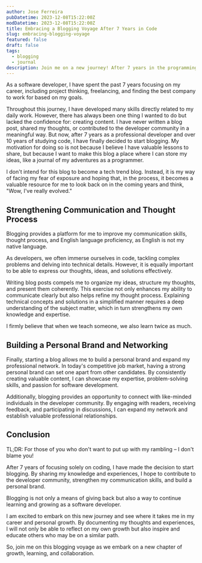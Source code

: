 ```yaml
---
author: Jose Ferreira
pubDatetime: 2023-12-08T15:22:00Z
modDatetime: 2023-12-08T15:22:00Z
title: Embracing a Blogging Voyage After 7 Years in Code
slug: embracing-blogging-voyage
featured: false
draft: false
tags:
  - blogging
  - journal
description: Join me on a new journey! After 7 years in the programming trenches, I dicided to start a blog.
---
```


As a software developer, I have spent the past 7 years focusing on my career, including project thinking, freelancing, and finding the best company to work for based on my goals.

Throughout this journey, I have developed many skills directly related to my daily work. However, there has always been one thing I wanted to do but lacked the confidence for: creating content. I have never written a blog post, shared my thoughts, or contributed to the developer community in a meaningful way. But now, after 7 years as a professional developer and over 10 years of studying code, I have finally decided to start blogging. My motivation for doing so is not because I believe I have valuable lessons to share, but because I want to make this blog a place where I can store my ideas, like a journal of my adventures as a programmer.

I don't intend for this blog to become a tech trend blog. Instead, it is my way of facing my fear of exposure and hoping that, in the process, it becomes a valuable resource for me to look back on in the coming years and think, "Wow, I've really evolved."

## Strengthening Communication and Thought Process

Blogging provides a platform for me to improve my communication skills, thought process, and English language proficiency, as English is not my native language.

As developers, we often immerse ourselves in code, tackling complex problems and delving into technical details. However, it is equally important to be able to express our thoughts, ideas, and solutions effectively.

Writing blog posts compels me to organize my ideas, structure my thoughts, and present them coherently. This exercise not only enhances my ability to communicate clearly but also helps refine my thought process. Explaining technical concepts and solutions in a simplified manner requires a deep understanding of the subject matter, which in turn strengthens my own knowledge and expertise.

I firmly believe that when we teach someone, we also learn twice as much.

## Building a Personal Brand and Networking

Finally, starting a blog allows me to build a personal brand and expand my professional network. In today's competitive job market, having a strong personal brand can set one apart from other candidates. By consistently creating valuable content, I can showcase my expertise, problem-solving skills, and passion for software development.

Additionally, blogging provides an opportunity to connect with like-minded individuals in the developer community. By engaging with readers, receiving feedback, and participating in discussions, I can expand my network and establish valuable professional relationships.

## Conclusion

TL;DR: For those of you who don't want to put up with my rambling – I don't blame you!

After 7 years of focusing solely on coding, I have made the decision to start blogging. By sharing my knowledge and experiences, I hope to contribute to the developer community, strengthen my communication skills, and build a personal brand.

Blogging is not only a means of giving back but also a way to continue learning and growing as a software developer.

I am excited to embark on this new journey and see where it takes me in my career and personal growth. By documenting my thoughts and experiences, I will not only be able to reflect on my own growth but also inspire and educate others who may be on a similar path.

So, join me on this blogging voyage as we embark on a new chapter of growth, learning, and collaboration.
